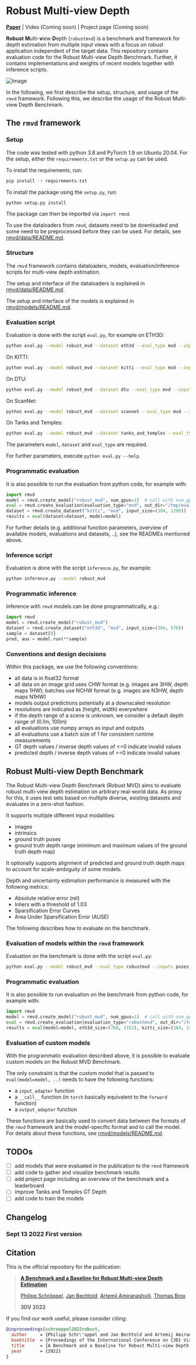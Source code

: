 # Robust Multi-view Depth
[**Paper**](http://arxiv.org/abs/2209.06681) | Video (Coming soon) | Project page (Coming soon)

**Robust** **M**ulti-**v**iew **D**epth (`robustmvd`) is a benchmark and framework for depth estimation 
from multiple input views with a focus on robust application independent of the target data. 
This repository contains evaluation code for the Robust Multi-view Depth Benchmark. 
Further, it contains implementations and weights of recent models together with inference scripts.

![Image](teaser.png)

In the following, we first describe the setup, structure, and usage of the `rmvd` framework. 
Following this, we describe the usage of the Robust Multi-view Depth Benchmark. 

## The `rmvd` framework

### Setup

The code was tested with python 3.8 and PyTorch 1.9 on Ubuntu 20.04. 
For the setup, either the `requirements.txt` or the `setup.py` can be used.

To install the requirements, run:
```bash
pip install -r requirements.txt
```

To install the package using the `setup.py`, run:
```bash
python setup.py install
```
The package can then be imported via `import rmvd`.

To use the dataloaders from `rmvd`, datasets need to be downloaded and some need to be preprocessed before 
they can be used. For details, see [rmvd/data/README.md](rmvd/data/README.md).

### Structure

The `rmvd` framework contains dataloaders, models, evaluation/inference scripts for multi-view depth 
estimation. 

The setup and interface of the dataloaders is explained in [rmvd/data/README.md](rmvd/data/README.md).

The setup and interface of the models is explained in [rmvd/models/README.md](rmvd/models/README.md).

### Evaluation script
Evaluation is done with the script `eval.py`, for example on ETH3D:
```bash
python eval.py --model robust_mvd --dataset eth3d --eval_type mvd --inputs poses intrinsics --output /tmp/eval_output --input_size 768 1152 
```
On KITTI:
```bash
python eval.py --model robust_mvd --dataset kitti --eval_type mvd --inputs poses intrinsics --output /tmp/eval_output --input_size 384 1280
```
On DTU:
```bash
python eval.py --model robust_mvd --dataset dtu --eval_type mvd --inputs poses intrinsics --output /tmp/eval_output --input_size 896 1216
```
On ScanNet:
```bash
python eval.py --model robust_mvd --dataset scannet --eval_type mvd --inputs poses intrinsics --output /tmp/eval_output --input_size 448 640
```
On Tanks and Temples:
```bash
python eval.py --model robust_mvd --dataset tanks_and_temples --eval_type mvd --inputs poses intrinsics --output /tmp/eval_output --input_size 704 1280
```

The parameters `model`, `dataset` and `eval_type` are required. 

For further parameters, execute `python eval.py --help`.

### Programmatic evaluation

It is also possible to run the evaluation from python code, for example with:
```python
import rmvd
model = rmvd.create_model("robust_mvd", num_gpus=1)  # call with num_gpus=0 for CPU usage
eval = rmvd.create_evaluation(evaluation_type="mvd", out_dir="/tmp/eval_output", inputs=["intrinsics", "poses"])
dataset = rmvd.create_dataset("kitti", "mvd", input_size=(384, 1280))
results = eval(dataset=dataset, model=model)
```

For further details (e.g. additional function parameters, overview of available models, evaluations and datasets, ..),
see the READMEs mentioned above.

### Inference script
Evaluation is done with the script `inference.py`, for example:
```bash
python inference.py --model robust_mvd
```

### Programmatic inference
Inference with `rmvd` models can be done programmatically, e.g.:
```python
import rmvd
model = rmvd.create_model("robust_mvd")
dataset = rmvd.create_dataset("eth3d", "mvd", input_size=(384, 576))
sample = dataset[0]
pred, aux = model.run(**sample)
```

### Conventions and design decisions
Within this package, we use the following conventions:
- all data is in float32 format
- all data on an image grid uses CHW format (e.g. images are 3HW, depth maps 1HW); batches use NCHW format (e.g. images
  are N3HW, depth maps N1HW)
- models output predictions potentially at a downscaled resolution
- resolutions are indicated as (height, width) everywhere
- if the depth range of a scene is unknown, we consider a default depth range of (0.1m, 100m)
- all evaluations use numpy arrays as input and outputs
- all evaluations use a batch size of 1 for consistent runtime measurements
- GT depth values / inverse depth values of <=0 indicate invalid values
- predicted depth / inverse depth values of ==0 indicate invalid values

## Robust Multi-view Depth Benchmark

The Robust Multi-view Depth Benchmark (Robust MVD) aims to evaluate robust multi-view depth estimation on arbitrary 
real-world data. As proxy for this, it uses test sets based on multiple diverse, existing datasets and evaluates in 
a zero-shot fashion.

It supports multiple different input modalities:
- images
- intrinsics
- ground truth poses
- ground truth depth range (minimum and maximum values of the ground truth depth map)

It optionally supports alignment of predicted and ground truth depth maps to account for scale-ambiguity of some models.

Depth and uncertainty estimation performance is measured with the following metrics:
- Absolute relative error (rel)
- Inliers with a threshold of 1.03
- Sparsification Error Curves
- Area Under Sparsification Error (AUSE)

The following describes how to evaluate on the benchmark.

### Evaluation of models within the `rmvd` framework
Evaluation on the benchmark is done with the script `eval.py`:
```bash
python eval.py --model robust_mvd --eval_type robustmvd --inputs poses intrinsics --output /tmp/eval_benchmark --eth3d_size 768 1152 --kitti_size 384 1280 --dtu_size 896 1216 --scannet_size 448 640 --tanks_and_temples_size 704 1280
```

### Programmatic evaluation

It is also possible to run evaluation on the benchmark from python code, for example with:
```python
import rmvd
model = rmvd.create_model("robust_mvd", num_gpus=1)  # call with num_gpus=0 for CPU usage
eval = rmvd.create_evaluation(evaluation_type="robustmvd", out_dir="/tmp/eval_benchmark", inputs=["intrinsics", "poses"])
results = eval(model=model, eth3d_size=(768, 1152), kitti_size=(384, 1280), dtu_size=(896, 1216), scannet_size=(448, 640), tanks_and_temples_size=(704, 1280))
```

### Evaluation of custom models

With the programmatic evaluation described above, it is possible to evaluate custom models on the Robust MVD Benchmark.

The only constraint is that the custom model that is passed to `eval(model=model, ..)` needs to have the following 
functions:
- a `input_adapter` function
- a `__call__` function (in `torch` basically equivalent to the `forward` function) 
- a `output_adapter` function

These functions are basically used to convert data between the formats of the `rmvd` framework and the model-specific
format and to call the model. For details about these functions, see [rmvd/models/README.md](rmvd/models/README.md).

## TODOs
- [ ] add models that were evaluated in the publication to the `rmvd` framework
- [ ] add code to gather and visualize benchmark results
- [ ] add project page including an overview of the benchmark and a leaderboard
- [ ] improve Tanks and Temples GT Depth
- [ ] add code to train the models

## Changelog
### Sept 13 2022 First version

## Citation
This is the official repository for the publication:
> **[A Benchmark and a Baseline for Robust Multi-view Depth Estimation](http://arxiv.org/abs/2209.06681)**
>
> [Philipp Schröppel](https://lmb.informatik.uni-freiburg.de/people/schroepp), [Jan Bechtold](https://lmb.informatik.uni-freiburg.de/people/bechtolj), [Artemij Amiranashvili](https://lmb.informatik.uni-freiburg.de/people/amiranas), [Thomas Brox](https://lmb.informatik.uni-freiburg.de/people/brox)
> 
> **3DV 2022**

If you find our work useful, please consider citing:
```bibtex
@inproceedings{schroeppel2022robust,
  author     = {Philipp Schr\"oppel and Jan Bechtold and Artemij Amiranashvili and Thomas Brox},
  booktitle  = {Proceedings of the International Conference on {3D} Vision ({3DV})},
  title      = {A Benchmark and a Baseline for Robust Multi-view Depth Estimation},
  year       = {2022}
}
```
